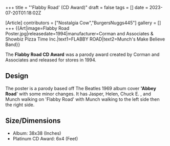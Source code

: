 +++
title = "'Flabby Road' (CD Award)"
draft = false
tags = []
date = 2023-07-20T01:18:02Z

[Article]
contributors = ["Nostalgia Cow","BurgersNuggs445"]
gallery = []
+++
{{Art|image=Flabby Road Poster.jpg|releasedate=1994|manufacturer=Corman and Associates & Showbiz Pizza Time Inc.|text1=FLABBY ROAD|text2=Munch's Make Believe Band}}

The **Flabby Road CD Award** was a parody award created by Corman and Associates and released for stores in 1994.

## Design ##
The poster is a parody based off The Beatles 1969 album cover **'Abbey Road**' with some minor changes. It has Jasper, Helen, Chuck E. , and Munch walking on 'Flabby Road' with Munch walking to the left side then the right side.

## Size/Dimensions ##

* Album: 38x38 (Inches)
* Platinum CD Award: 6x4 (Feet)